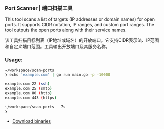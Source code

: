 ### Port Scanner | 端口扫描工具

This tool scans a list of targets (IP addresses or domain names) for open ports. It supports CIDR notation, IP ranges, and custom port ranges. The tool outputs the open ports along with their service names.

该工具扫描目标列表（IP地址或域名）的开放端口。它支持CIDR表示法、IP范围和自定义端口范围。工具输出开放端口及其服务名称。

### Usage:

```bash
~/workspace/scan-ports
❯ echo 'example.com' | go run main.go -p -10000

example.com 22 (ssh)
example.com 25 (smtp)
example.com 80 (http)
example.com 443 (https)

~/workspace/scan-ports   7s
❯
```

* [Download binaries](../../releases)
